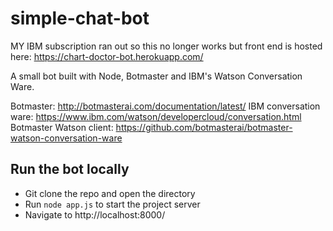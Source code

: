 # simple-chat-bot
MY IBM subscription ran out so this no longer works but front end is hosted here: https://chart-doctor-bot.herokuapp.com/

A small bot built with Node, Botmaster and IBM's Watson Conversation Ware.

Botmaster: http://botmasterai.com/documentation/latest/
IBM conversation ware: https://www.ibm.com/watson/developercloud/conversation.html
Botmaster Watson client: https://github.com/botmasterai/botmaster-watson-conversation-ware

## Run the bot locally

- Git clone the repo and open the directory
- Run `node app.js` to start the project server
- Navigate to http://localhost:8000/


